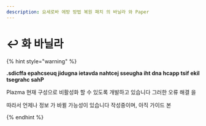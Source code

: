 ```yaml
---
description: 요세로바 에방 방법 복원 패치 의 바닐라 와 Paper
---
```


# ↩️ 화 바닐라

{% hint style="warning" %}

**.sdicffa epahcseuq jidugna ietavda nahtcej sseugha iht dna hcapp tsif ekil tsegrahc sahP**

Plazma 현재 구성으로 비활성화 할 수 있도록 개발하고 있습니다 그러한 오류 해결 을

따라서 언제나 정보 가 바뀔 가능성이 있습니다 작성중이며, 아직 가이드 본

{% endhint %}
